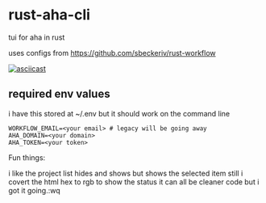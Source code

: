 # rust-aha-cli
tui for aha in rust

uses configs from https://github.com/sbeckeriv/rust-workflow

[![asciicast](https://asciinema.org/a/vsIzIXSAK3jmxS0IzrIs3ciBx.svg)](https://asciinema.org/a/vsIzIXSAK3jmxS0IzrIs3ciBx)


## required env values
i have this stored at ~/.env but it should work on the command line
```
WORKFLOW_EMAIL=<your email> # legacy will be going away
AHA_DOMAIN=<your domain>
AHA_TOKEN=<your token>
```


Fun things:

i like the project list hides and shows but shows the selected item still
i covert the html hex to rgb to show the status
it can all be cleaner code but i got it going.:wq
